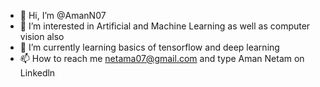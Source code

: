 - 👋 Hi, I’m @AmanN07
- 👀 I’m interested in Artificial and Machine Learning as well as computer vision also 
- 🌱 I’m currently learning basics of tensorflow and deep learning
- 📫 How to reach me netama07@gmail.com and type Aman Netam on Linkedln

<!---
AmanN07/AmanN07 is a ✨ special ✨ repository because its `README.md` (this file) appears on your GitHub profile.
You can click the Preview link to take a look at your changes.
--->
